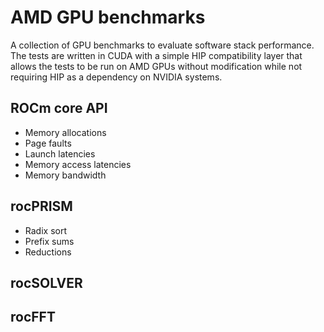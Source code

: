 # AMD GPU benchmarks

A collection of GPU benchmarks to evaluate software stack performance.
The tests are written in CUDA with a simple HIP compatibility layer that allows the tests
to be run on AMD GPUs without modification while not requiring HIP as a dependency on NVIDIA systems.

## ROCm core API

* Memory allocations
* Page faults
* Launch latencies
* Memory access latencies
* Memory bandwidth

## rocPRISM

* Radix sort
* Prefix sums
* Reductions

## rocSOLVER

## rocFFT

